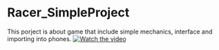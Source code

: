 # Racer_SimpleProject
This porject is about game that include simple mechanics, interface and importing into phones.
[![Watch the video](https://img.youtube.com/vi/6aQRMVLoeek/maxresdefault.jpg)](https://www.youtube.com/watch?v=6aQRMVLoeek&ab_channel=Developer)
